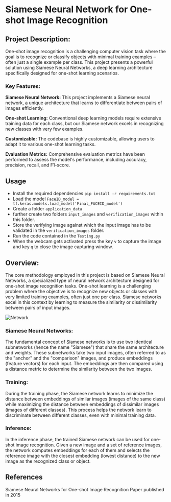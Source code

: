 # Siamese Neural Network for One-shot Image Recognition

## Project Description:

One-shot image recognition is a challenging computer vision task where the goal is to recognize or classify objects with minimal training examples – often just a single example per class. This project presents a powerful solution using Siamese Neural Networks, a deep learning architecture specifically designed for one-shot learning scenarios.

### Key Features:

**Siamese Neural Network:** This project implements a Siamese neural network, a unique architecture that learns to differentiate between pairs of images efficiently.

**One-shot Learning:** Conventional deep learning models require extensive training data for each class, but our Siamese network excels in recognizing new classes with very few examples.

**Customizable:** The codebase is highly customizable, allowing users to adapt it to various one-shot learning tasks.

**Evaluation Metrics:** Comprehensive evaluation metrics have been performed to assess the model's performance, including accuracy, precision, recall, and F1-score.

## Usage
- Install the required dependencies ```pip install -r requirements.txt```
- Load the model ```FaceID_model = tf.keras.models.load_model('Final_FACEID_model')```
- Create a folder ``application_data`` 
- further create two folders ``input_images`` and ``verification_images`` within this folder. 
- Store the verifying image against which the input image has to be validated in the ``verification_images`` folder.
- Run the code contained in the ``Testing.py``  
- When the webcam gets activated press the key ``v`` to capture the image and key ``q`` to close the image capturing window. 


## Overview: 
The core methodology employed in this project is based on Siamese Neural Networks, a specialized type of neural network architecture designed for one-shot image recognition tasks. One-shot learning is a challenging problem where the objective is to recognize new objects or classes with very limited training examples, often just one per class. Siamese networks excel in this context by learning to measure the similarity or dissimilarity between pairs of input images.

![Network](https://github.com/itsdheeraj99/One-shot-learning_Face-recognition/assets/141077081/81d6be07-cd73-49ad-9202-f8b9c9e12f47)

### Siamese Neural Networks:

The fundamental concept of Siamese networks is to use two identical subnetworks (hence the name "Siamese") that share the same architecture and weights. These subnetworks take two input images, often referred to as the "anchor" and the "comparison" images, and produce embeddings (feature vectors) for each input. The embeddings are then compared using a distance metric to determine the similarity between the two images.

### Training:

During the training phase, the Siamese network learns to minimize the distance between embeddings of similar images (images of the same class) while maximizing the distance between embeddings of dissimilar images (images of different classes). This process helps the network learn to discriminate between different classes, even with minimal training data.

### Inference:

In the inference phase, the trained Siamese network can be used for one-shot image recognition. Given a new image and a set of reference images, the network computes embeddings for each of them and selects the reference image with the closest embedding (lowest distance) to the new image as the recognized class or object.

## References
Siamese Neural Networks for One-shot Image Recognition Paper published in 2015
